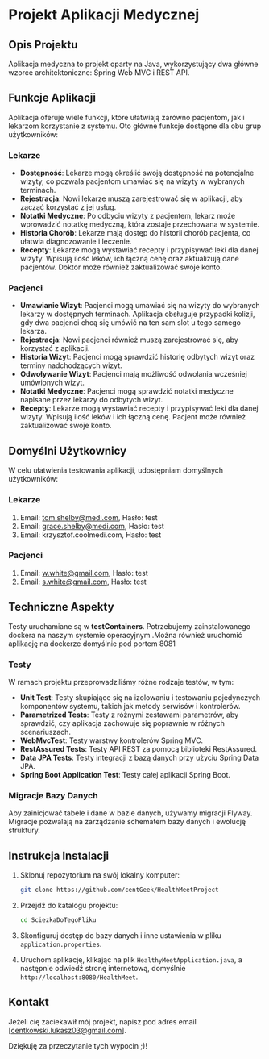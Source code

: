 # Projekt Aplikacji Medycznej


## Opis Projektu

Aplikacja medyczna to projekt oparty na Java, wykorzystujący dwa główne wzorce architektoniczne: Spring Web MVC i REST API. 

## Funkcje Aplikacji

Aplikacja oferuje wiele funkcji, które ułatwiają zarówno pacjentom, jak i lekarzom korzystanie z systemu. Oto główne funkcje dostępne dla obu grup użytkowników:

### Lekarze

- **Dostępność**: Lekarze mogą określić swoją dostępność na potencjalne wizyty, co pozwala pacjentom umawiać się na wizyty w wybranych terminach.
- **Rejestracja**: Nowi lekarze muszą zarejestrować się w aplikacji, aby zacząć korzystać z jej usług.
- **Notatki Medyczne**: Po odbyciu wizyty z pacjentem, lekarz może wprowadzić notatkę medyczną, która zostaje przechowana w systemie.
- **Historia Chorób**: Lekarze mają dostęp do historii chorób pacjenta, co ułatwia diagnozowanie i leczenie. 
- **Recepty**: Lekarze mogą wystawiać recepty i przypisywać leki dla danej wizyty. Wpisują ilość leków, ich łączną cenę oraz aktualizują dane pacjentów. Doktor może również zaktualizować swoje konto.

### Pacjenci

- **Umawianie Wizyt**: Pacjenci mogą umawiać się na wizyty do wybranych lekarzy w dostępnych terminach. Aplikacja obsługuje przypadki kolizji, gdy dwa pacjenci chcą się umówić na ten sam slot u tego samego lekarza.
- **Rejestracja**: Nowi pacjenci również muszą zarejestrować się, aby korzystać z aplikacji.
- **Historia Wizyt**: Pacjenci mogą sprawdzić historię odbytych wizyt oraz terminy nadchodzących wizyt.
- **Odwoływanie Wizyt**: Pacjenci mają możliwość odwołania wcześniej umówionych wizyt.
- **Notatki Medyczne**: Pacjenci mogą sprawdzić notatki medyczne napisane przez lekarzy do odbytych wizyt.
- **Recepty**: Lekarze mogą wystawiać recepty i przypisywać leki dla danej wizyty. Wpisują ilość leków i ich łączną cenę. Pacjent może również zaktualizować swoje konto.
## Domyślni Użytkownicy

W celu ułatwienia testowania aplikacji, udostępniam domyślnych użytkowników:

### Lekarze

1. Email: tom.shelby@medi.com, Hasło: test
2. Email: grace.shelby@medi.com, Hasło: test
3. Email: krzysztof.coolmedi.com, Hasło: test

### Pacjenci

1. Email: w.white@gmail.com, Hasło: test
2. Email: s.white@gmail.com, Hasło: test

## Techniczne Aspekty
Testy uruchamiane są w **testContainers**. Potrzebujemy zainstalowanego dockera na naszym systemie operacyjnym .Można również uruchomić aplikację na dockerze domyślnie pod portem 8081
### Testy
W ramach projektu przeprowadziliśmy różne rodzaje testów, w tym:
- **Unit Test**: Testy skupiające się na izolowaniu i testowaniu pojedynczych komponentów systemu, takich jak metody serwisów i kontrolerów.
- **Parametrized Tests**: Testy z różnymi zestawami parametrów, aby sprawdzić, czy aplikacja zachowuje się poprawnie w różnych scenariuszach.
- **WebMvcTest**: Testy warstwy kontrolerów Spring MVC.
- **RestAssured Tests**: Testy API REST za pomocą biblioteki RestAssured.
- **Data JPA Tests**: Testy integracji z bazą danych przy użyciu Spring Data JPA.
- **Spring Boot Application Test**: Testy całej aplikacji Spring Boot.

### Migracje Bazy Danych

Aby zainicjować tabele i dane w bazie danych, używamy migracji Flyway. Migracje pozwalają na zarządzanie schematem bazy danych i ewolucję struktury.

## Instrukcja Instalacji

1. Sklonuj repozytorium na swój lokalny komputer:

   ```bash
   git clone https://github.com/centGeek/HealthMeetProject
   ```

2. Przejdź do katalogu projektu:

   ```bash
   cd SciezkaDoTegoPliku
   ```

3. Skonfiguruj dostęp do bazy danych i inne ustawienia w pliku `application.properties`.


4. Uruchom aplikację, klikając na plik `HealthyMeetApplication.java`, a następnie odwiedź stronę internetową, domyślnie `http://localhost:8080/HealthMeet`.

## Kontakt

Jeżeli cię zaciekawił mój projekt, napisz pod adres email [centkowski.lukasz03@gmail.com].

Dziękuję za przeczytanie tych wypocin ;)!

